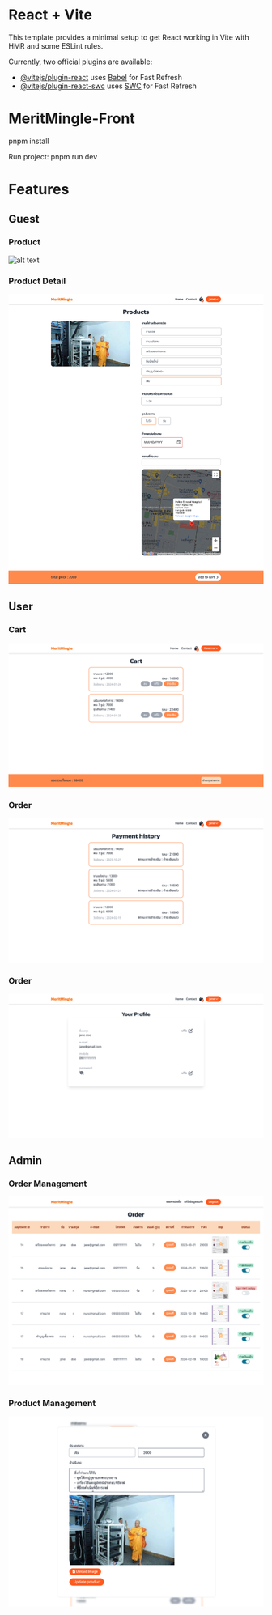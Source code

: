 # React + Vite

This template provides a minimal setup to get React working in Vite with HMR and some ESLint rules.

Currently, two official plugins are available:

- [@vitejs/plugin-react](https://github.com/vitejs/vite-plugin-react/blob/main/packages/plugin-react/README.md) uses [Babel](https://babeljs.io/) for Fast Refresh
- [@vitejs/plugin-react-swc](https://github.com/vitejs/vite-plugin-react-swc) uses [SWC](https://swc.rs/) for Fast Refresh
# MeritMingle-Front
pnpm install

Run project: pnpm run dev


# Features

## Guest

### Product
![alt text](/src/assets/previews/meritmingle_home.png)

### Product Detail
![alt text](/src/assets/previews/meritmingle_product.png)

## User

### Cart
![alt text](/src/assets/previews/meritmingle_cart.png)

### Order
![alt text](/src/assets/previews/meritmingle_order.png)

### Order
![alt text](/src/assets/previews/meritmingle_profile.png)

## Admin

### Order Management
![alt text](/src/assets/previews/meritmingle_admin.png)


### Product Management
![alt text](/src/assets/previews/meritmingle_edit_modal.png)
